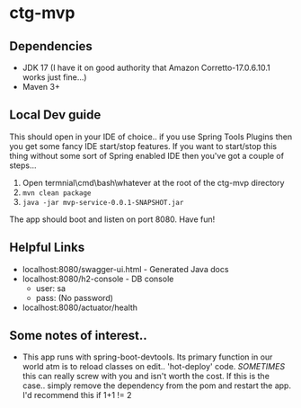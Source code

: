 
# ctg-mvp #

## Dependencies ##
* JDK 17 (I have it on good authority that Amazon Corretto-17.0.6.10.1 works just fine...)
* Maven 3+

## Local Dev guide ##
This should open in your IDE of choice.. if you use Spring Tools Plugins then you get some fancy IDE start/stop features.
If you want to start/stop this thing without some sort of Spring enabled IDE then you've got a couple of steps...

1. Open termnial\cmd\bash\whatever at the root of the ctg-mvp directory 
2. `mvn clean package`
3. `java -jar mvp-service-0.0.1-SNAPSHOT.jar`

The app should boot and listen on port 8080. Have fun!


## Helpful Links ##
* localhost:8080/swagger-ui.html - Generated Java docs
* localhost:8080/h2-console - DB console
  * user: sa
  * pass: (No password)
* localhost:8080/actuator/health

## Some notes of interest.. ##
* This app runs with spring-boot-devtools. Its primary function in our world atm is to reload classes on edit.. 'hot-deploy' code. _SOMETIMES_ this can really screw with you and isn't worth the cost. If this is the case.. simply remove the dependency from the pom and restart the app. I'd recommend this if 1+1 != 2
